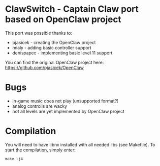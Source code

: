 # ClawSwitch - Captain Claw port based on OpenClaw project

This port was possible thanks to:
- pjasicek - creating the OpenClaw project
- mialy - adding basic controller support
- denispapec - implementing basic level 11 support

You can find the original OpenClaw project here: https://github.com/pjasicek/OpenClaw

# Bugs

- in-game music does not play (unsupported format?)
- analog controlls are wacky
- not all levels are yet implemented by OpenClaw project

# Compilation

You will need to have libnx installed with all needed libs (see Makefile). To start the compilation, simply enter:
```
make -j4
```
